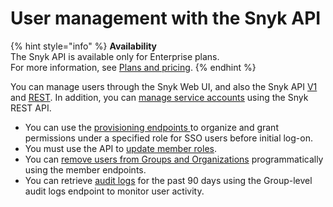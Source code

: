 # User management with the Snyk API

{% hint style="info" %}
**Availability**\
The Snyk API is available only for Enterprise plans.\
For more information, see [Plans and pricing](https://snyk.io/plans).
{% endhint %}

You can manage users through the Snyk Web UI, and also the Snyk API [V1](https://snyk.docs.apiary.io) and [REST](https://apidocs.snyk.io/?version=2024-01-04#overview). In addition, you can [manage service accounts](../../enterprise-configuration/service-accounts/manage-service-accounts-using-the-snyk-api.md) using the Snyk REST API.

* You can use the [provisioning endpoints ](provision-users-to-organizations-using-the-v1-api.md)to organize and grant permissions under a specified role for SSO users before initial log-on.
* You must use the API to [update member roles](update-member-roles-using-the-v1-api.md).
* You can [remove users from Groups and Organizations](remove-members-from-groups-and-orgs-using-the-api.md) programmatically using the member endpoints.
* You can retrieve [audit logs](retrieve-audit-logs-of-user-initiated-activity-by-api-for-an-org-or-group.md) for the past 90 days using the Group-level audit logs endpoint to monitor user activity.
